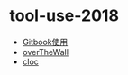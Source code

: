 # tool-use-2018

- [Gitbook使用](./A1-Gitbook/Gitbook入门.md)
- [overTheWall](./A2-overTheWall/windscribe.md)
- [cloc](./A3-cloc/cloc.md)

